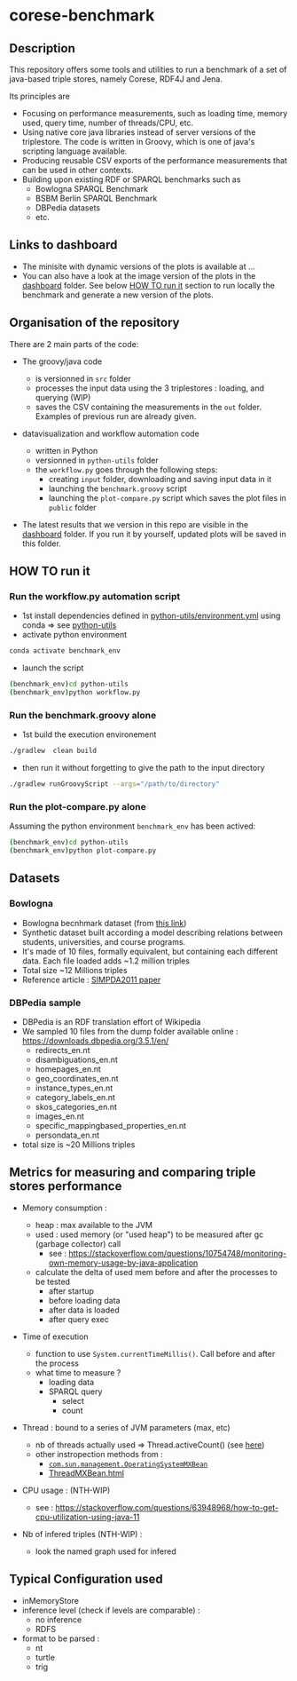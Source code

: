 # corese-benchmark

## Description 

This repository offers some tools and utilities to run a benchmark of a set of java-based triple stores, namely Corese, RDF4J and Jena.

Its principles are
* Focusing on performance measurements, such as loading time, memory used, query time, number of threads/CPU, etc.
* Using native core java libraries instead of server versions of the triplestore. The code is written in Groovy, which is one of java's scripting language available.  
* Producing reusable CSV exports of the performance measurements that can be used in other contexts. 
* Building upon existing RDF or SPARQL benchmarks such as
    * Bowlogna SPARQL Benchmark
    * BSBM Berlin SPARQL Benchmark
    * DBPedia datasets
    * etc.
  
## Links to dashboard

* The minisite with dynamic versions of the plots is available at ...
* You can also have a look at the image version of the plots in the [dashboard](./dashboard/README.md) folder. See below [HOW TO run it](#how-to-run-it) section to run locally the benchmark and generate a new version of the plots.


## Organisation of the repository

There are 2 main parts of the code:
* The groovy/java code 
  * is versionned in `src` folder
  * processes the input data using the 3 triplestores : loading, and querying (WIP)
  * saves the CSV containing the measurements in the `out` folder. Examples of previous run are already given.
* datavisualization and workflow automation code
  * written in Python
  * versionned in `python-utils` folder
  * the `workflow.py` goes through the following steps:
    * creating `input` folder, downloading and saving input data in it
    * launching the `benchmark.groovy` script
    * launching the `plot-compare.py` script which saves the plot files in `public` folder 

* The latest results that we version in this repo are visible in the [dashboard](./dashboard/README.md) folder. If you run it by yourself, updated plots will be saved in this folder.

## HOW TO run it

### Run the workflow.py automation script 

* 1st install dependencies defined in [python-utils/environment.yml](./python-utils/environment.yml) using conda => see [python-utils](./python-utils/README.md)
* activate python environment 
```bash
conda activate benchmark_env
```
* launch the script
```bash
(benchmark_env)cd python-utils
(benchmark_env)python workflow.py
```

### Run the benchmark.groovy alone

* 1st build the execution environement

```bash
./gradlew  clean build
```
* then run it without forgetting to give the path to the input directory

```bash
./gradlew runGroovyScript --args="/path/to/directory"
```

### Run the plot-compare.py alone

Assuming the python environment `benchmark_env` has been actived:
```bash
(benchmark_env)cd python-utils
(benchmark_env)python plot-compare.py
```

## Datasets 

### Bowlogna

* Bowlogna becnhmark dataset (from [this link](https://files.dice-research.org/projects/HOBBIT/benchmarks-data/datasets-dumps/bowlogna-dump.zip))
* Synthetic dataset built according a model describing relations between students, universities, and course programs. 
* It's made of 10 files, formally equivalent, but containing each different data. Each file loaded adds ~1.2 million triples
* Total size ~12 Millions triples
* Reference article : [SIMPDA2011 paper](https://exascale.info/assets/pdf/BowlognaBenchSIMPDA2011.pdf)

### DBPedia sample

* DBPedia is an RDF translation effort of Wikipedia
* We sampled 10 files from the dump folder available online : https://downloads.dbpedia.org/3.5.1/en/
  - redirects_en.nt
  - disambiguations_en.nt
  - homepages_en.nt
  - geo_coordinates_en.nt
  - instance_types_en.nt
  - category_labels_en.nt
  - skos_categories_en.nt
  - images_en.nt
  - specific_mappingbased_properties_en.nt
  - persondata_en.nt
* total size is ~20 Millions triples

## Metrics for measuring and comparing triple stores performance

* Memory consumption :
    * heap : max available to the JVM
    * used : used memory (or "used heap") to be measured after gc (garbage collector) call
        * see : https://stackoverflow.com/questions/10754748/monitoring-own-memory-usage-by-java-application
    * calculate the delta of used mem before and after the processes to be tested  
        * after    startup
        * before loading data
        * after data is loaded
        * after query exec

* Time of execution
    * function to use `System.currentTimeMillis()`.  Call before and after the process
    * what time to measure ?
        * loading data 
        * SPARQL query 
            * select 
            * count 

* Thread : bound to a series of JVM parameters (max, etc)
    * nb of threads actually used => Thread.activeCount() (see [here](https://www.baeldung.com/java-get-number-of-threads))
    * other instropection methods from : 
        * [`com.sun.management.OperatingSystemMXBean`](https://docs.oracle.com/en/java/javase/15/docs/api/jdk.management/com/sun/management/OperatingSystemMXBean.html)
        * [ThreadMXBean.html](https://docs.oracle.com/en/java/javase/15/docs/api/jdk.management/com/sun/management/ThreadMXBean.html)

* CPU usage : (NTH-WIP)
    * see  : https://stackoverflow.com/questions/63948968/how-to-get-cpu-utilization-using-java-11

* Nb of infered triples (NTH-WIP) : 
    * look the named graph used for infered 

## Typical Configuration used

* inMemoryStore 
* inference level (check if levels are comparable) :
    * no inference
    * RDFS 
* format to be parsed :
    * nt
    * turtle
    * trig 






